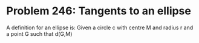 # Problem 246: Tangents to an ellipse
A definition for an ellipse is: Given a circle c with centre M and
radius r and a point G such that d(G,M)
